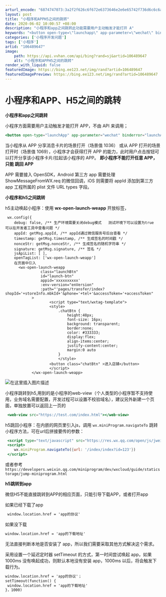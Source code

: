 ```yaml
---
arturl_encode: "6874747073:3a2f2f626c6f672e6373646e2e6e65742f736d6c6c6a65742f:61727469636c652f64657461696c732f313036343839363437"
layout: post
title: "小程序和APPH5之间的跳转"
date: 2020-06-02 10:00:57 +08:00
description: "小程序和app之间跳转此功能需要用户主动触发才能打开 A"
keywords: "<button open-type=\"launchapp\" app-parameter=\"wechat\" binderror=\"launchapperr"
categories: ['小程序开发问题']
tags: ['小程序']
artid: "106489647"
image:
    path: https://api.vvhan.com/api/bing?rand=sj&artid=106489647
    alt: "小程序和APPH5之间的跳转"
render_with_liquid: false
featuredImage: https://bing.ee123.net/img/rand?artid=106489647
featuredImagePreview: https://bing.ee123.net/img/rand?artid=106489647
---
```


# 小程序和APP、H5之间的跳转

**小程序和app之间跳转**
  
小程序方面需要用户主动触发才能打开 APP，不由 API 来调用；

```handlebars
<button open-type="launchApp" app-parameter="wechat" binderror="launchAppError">打开APP</button>

```

当小程序从 APP 分享消息卡片的场景打开（场景值 1036） 或从 APP 打开的场景打开时（场景值 1069），小程序才会获得打开 APP 的能力，此时用户点击按钮可以打开分享该小程序卡片/拉起该小程序的 APP。
**即小程序不能打开任意 APP，只能 跳回 APP**

APP 需要接入 OpenSDK，Android 第三方 app 需要处理 ShowMessageFromWX.req 的微信回调，iOS 则需要将 appId 添加到第三方 app 工程所属的 plist 文件 URL types 字段。

**小程序和h5之间跳转**
  
h5主动唤起小程序：使用
**wx-open-launch-weapp**
开放标签，

```
 wx.config({
    debug: false, /** 生产环境需要关闭debug模式   测试环境下可以设置为true  可以在开发者工具中查看问题 */
    appId: getMsg.appId, /** appId通过微信服务号后台查看 */
    timestamp: getMsg.timestamp, /** 生成签名的时间戳 */
    nonceStr: getMsg.nonceStr, /** 生成签名的随机字符串 */
    signature: getMsg.signature, /** 签名 */
    jsApiList: [ ],
    openTagList: ['wx-open-launch-weapp']
    在页面中引入
      <wx-open-launch-weapp
                class="launchBtn"
                id="launch-btn"
                appid='xxxxxxxxxx'
                :env-version="enVersion"
                :path="'pages/transfer/index?shopId='+storeInfo.mbkId+'&phone='+tel+'&accessToken='+accessToken"
            >
                    <script type="text/wxtag-template">
                    <style>
                        .chatBtn {
                            height:48px; 
                            font-size: 16px;
                            background: transparent;
                            border:none;
                            color: #333333;
                            display:flex;
                            align-items:center;
                            justify-content:center;
                            margin:0 auto
                        }
                        </style>
                    <button class="chatBtn" >进入店铺</button>
                    </script>
            </wx-open-launch-weapp>

```

![在这里插入图片描述](https://i-blog.csdnimg.cn/blog_migrate/7b06fec81932dd722a6befe03f0ce591.jpeg#pic_center)

小程序跳转到h5,用到的是小程序的web-view（个人类型的小程序暂不支持使用，业务域名需要配置，开发过程可以设置不校验域名），建议另外新建一个页面，单独放置可以返回上一页的

```handlebars
 <web-view src="https://test.com/index.html"></web-view>

```

h5跳回小程序：在内嵌的网页里引入js，调用
`wx.miniProgram.navigateTo`
跳转小程序方法，可在url后拼接要传的参数：

```handlebars
 <script type="text/javascript" src="https://res.wx.qq.com/open/js/jweixin-1.3.2.js"></script>
 <script>
    wx.miniProgram.navigateTo({url: '/index/index?id=123'})
 </script>

```

或者参考
`https://developers.weixin.qq.com/miniprogram/dev/wxcloud/guide/staticstorage/jump-miniprogram.html`

**h5跳转到app**

微信H5不能直接跳转到APP的相应页面，只能引导下载APP，或者打开app

如果已经下载了app

```handlebars
 window.location.href = 'app的协议'

```

如果没下载

```handlebars
window.location.href = 'app的下载地址'

```

无法直接判断本地是否安装了 app，所以我们需要采取其他方式解决这个需求。
  
采用设置一个延迟定时器 setTimeout 的方式，第一时间尝试唤起 app，如果 1000ms 没有唤起成功，则默认本地没有安装 app，1000ms 以后，将会触发下载行为。

```handlebars
window.location.href = 'app的协议'；
setTimeout(function() {
 window.location.href = 'app的下载地址'
}，1000)

```